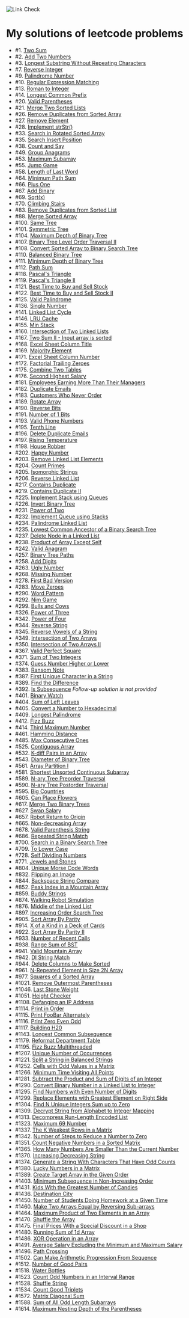 ![Link Check](https://github.com/dmitry-at-hyla/leetcode-problems/workflows/Link%20Check/badge.svg)

# My solutions of leetcode problems

* #1. [Two Sum](src/0001.md)
* #2. [Add Two Numbers](src/0002.md)
* #3. [Longest Substring Without Repeating Characters](src/0003.md)
* #7. [Reverse Integer](src/0007.md)
* #9. [Palindrome Number](src/0009.md)
* #10. [Regular Expression Matching](src/0010.md)
* #13. [Roman to Integer](src/0013.md)
* #14. [Longest Common Prefix](src/0014.md)
* #20. [Valid Parentheses](src/0020.md)
* #21. [Merge Two Sorted Lists](src/0021.md)
* #26. [Remove Duplicates from Sorted Array](src/0026.md)
* #27. [Remove Element](src/0027.md)
* #28. [Implement strStr()](src/0028.md)
* #33. [Search in Rotated Sorted Array](src/0033.md)
* #35. [Search Insert Position](src/0035.md)
* #38. [Count and Say](src/0038.md)
* #49. [Group Anagrams](src/0049.md)
* #53. [Maximum Subarray](src/0053.md)
* #55. [Jump Game](src/0055.md)
* #58. [Length of Last Word](src/0058.md)
* #64. [Minimum Path Sum](src/0064.md)
* #66. [Plus One](src/0066.md)
* #67. [Add Binary](src/0067.md)
* #69. [Sqrt(x)](src/0069.md)
* #70. [Climbing Stairs](src/0070.md)
* #83. [Remove Duplicates from Sorted List](src/0083.md)
* #88. [Merge Sorted Array](src/0088.md)
* #100. [Same Tree](src/0100.md)
* #101. [Symmetric Tree](src/0101.md)
* #104. [Maximum Depth of Binary Tree](src/0104.md)
* #107. [Binary Tree Level Order Traversal II](src/0107.md)
* #108. [Convert Sorted Array to Binary Search Tree](src/0108.md)
* #110. [Balanced Binary Tree](src/0110.md)
* #111. [Minimum Depth of Binary Tree](src/0111.md)
* #112. [Path Sum](src/0112.md)
* #118. [Pascal's Triangle](src/0118.md)
* #119. [Pascal's Triangle II](src/0119.md)
* #121. [Best Time to Buy and Sell Stock](src/0121.md)
* #122. [Best Time to Buy and Sell Stock II](src/0122.md)
* #125. [Valid Palindrome](src/0125.md)
* #136. [Single Number](src/0136.md)
* #141. [Linked List Cycle](src/0141.md)
* #146. [LRU Cache](src/0146.md)
* #155. [Min Stack](src/0155.md)
* #160. [Intersection of Two Linked Lists](src/0160.md)
* #167. [Two Sum II - Input array is sorted](src/0167.md)
* #168. [Excel Sheet Column Title](src/0168.md)
* #169. [Majority Element](src/0169.md)
* #171. [Excel Sheet Column Number](src/0171.md)
* #172. [Factorial Trailing Zeroes](src/0172.md)
* #175. [Combine Two Tables](src/0175.md)
* #176. [Second Highest Salary](src/0176.md)
* #181. [Employees Earning More Than Their Managers](src/0181.md)
* #182. [Duplicate Emails](src/0182.md)
* #183. [Customers Who Never Order](src/0183.md)
* #189. [Rotate Array](src/0189.md)
* #190. [Reverse Bits](src/0190.md)
* #191. [Number of 1 Bits](src/0191.md)
* #193. [Valid Phone Numbers](src/0193.md)
* #195. [Tenth Line](src/0195.md)
* #196. [Delete Duplicate Emails](src/0196.md)
* #197. [Rising Temperature](src/0197.md)
* #198. [House Robber](src/0198.md)
* #202. [Happy Number](src/0202.md)
* #203. [Remove Linked List Elements](src/0203.md)
* #204. [Count Primes](src/0204.md)
* #205. [Isomorphic Strings](src/0205.md)
* #206. [Reverse Linked List](src/0206.md)
* #217. [Contains Duplicate](src/0217.md)
* #219. [Contains Duplicate II](src/0219.md)
* #225. [Implement Stack using Queues](src/0225.md)
* #226. [Invert Binary Tree](src/0226.md)
* #231. [Power of Two](src/0231.md)
* #232. [Implement Queue using Stacks](src/0232.md)
* #234. [Palindrome Linked List](src/0234.md)
* #235. [Lowest Common Ancestor of a Binary Search Tree](src/0235.md)
* #237. [Delete Node in a Linked List](src/0237.md)
* #238. [Product of Array Except Self](src/0238.md)
* #242. [Valid Anagram](src/0242.md)
* #257. [Binary Tree Paths](src/0257.md)
* #258. [Add Digits](src/0258.md)
* #263. [Ugly Number](src/0263.md)
* #268. [Missing Number](src/0268.md)
* #278. [First Bad Version](src/0278.md)
* #283. [Move Zeroes](src/0283.md)
* #290. [Word Pattern](src/0290.md)
* #292. [Nim Game](src/0292.md)
* #299. [Bulls and Cows](src/0299.md)
* #326. [Power of Three](src/0326.md)
* #342. [Power of Four](src/0342.md)
* #344. [Reverse String](src/0344.md)
* #345. [Reverse Vowels of a String](src/0345.md)
* #349. [Intersection of Two Arrays](src/0349.md)
* #350. [Intersection of Two Arrays II](src/0350.md)
* #367. [Valid Perfect Square](src/0367.md)
* #371. [Sum of Two Integers](src/0371.md)
* #374. [Guess Number Higher or Lower](src/0374.md)
* #383. [Ransom Note](src/0383.md)
* #387. [First Unique Character in a String](src/0387.md)
* #389. [Find the Difference](src/0389.md)
* #392. [Is Subsequence](src/0392.md) _Follow-up solution is not provided_
* #401. [Binary Watch](src/0401.md)
* #404. [Sum of Left Leaves](src/0404.md)
* #405. [Convert a Number to Hexadecimal](src/0405.md)
* #409. [Longest Palindrome](src/0409.md)
* #412. [Fizz Buzz](src/0412.md)
* #414. [Third Maximum Number](src/0414.md)
* #461. [Hamming Distance](src/0461.md)
* #485. [Max Consecutive Ones](src/0485.md)
* #525. [Contiguous Array](src/0525.md)
* #532. [K-diff Pairs in an Array](src/0532.md)
* #543. [Diameter of Binary Tree](src/0543.md)
* #561. [Array Partition I](src/0561.md)
* #581. [Shortest Unsorted Continuous Subarray](src/0581.md)
* #589. [N-ary Tree Preorder Traversal](src/0589.md)
* #590. [N-ary Tree Postorder Traversal](src/0590.md)
* #595. [Big Countries](src/0595.md)
* #605. [Can Place Flowers](src/0605.md)
* #617. [Merge Two Binary Trees](src/0617.md)
* #627. [Swap Salary](src/0627.md)
* #657. [Robot Return to Origin](src/0657.md)
* #665. [Non-decreasing Array](src/0665.md)
* #678. [Valid Parenthesis String](src/0678.md)
* #686. [Repeated String Match](src/0686.md)
* #700. [Search in a Binary Search Tree](src/0700.md)
* #709. [To Lower Case](src/0709.md)
* #728. [Self Dividing Numbers](src/0728.md)
* #771. [Jewels and Stones](src/0771.md)
* #804. [Unique Morse Code Words](src/0804.md)
* #832. [Flipping an Image](src/0832.md)
* #844. [Backspace String Compare](src/0844.md)
* #852. [Peak Index in a Mountain Array](src/0852.md)
* #859. [Buddy Strings](src/0859.md)
* #874. [Walking Robot Simulation](src/0874.md)
* #876. [Middle of the Linked List](src/0876.md)
* #897. [Increasing Order Search Tree](src/0897.md)
* #905. [Sort Array By Parity](src/0905.md)
* #914. [X of a Kind in a Deck of Cards](src/914.md)
* #922. [Sort Array By Parity II](src/0922.md)
* #933. [Number of Recent Calls](src/0933.md)
* #938. [Range Sum of BST](src/0938.md)
* #941. [Valid Mountain Array](src/0941.md)
* #942. [DI String Match](src/0942.md)
* #944. [Delete Columns to Make Sorted](src/0944.md)
* #961. [N-Repeated Element in Size 2N Array](src/0961.md)
* #977. [Squares of a Sorted Array](src/0977.md)
* #1021. [Remove Outermost Parentheses](src/1021.md)
* #1046. [Last Stone Weight](src/1046.md)
* #1051. [Height Checker](src/1051.md)
* #1108. [Defanging an IP Address](src/1108.md)
* #1114. [Print in Order](src/1114.md)
* #1115. [Print FooBar Alternately](src/1115.md)
* #1116. [Print Zero Even Odd](src/1116.md)
* #1117. [Building H20](src/1117.md)
* #1143. [Longest Common Subsequence](src/1143.md)
* #1179. [Reformat Department Table](src/1179.md)
* #1195. [Fizz Buzz Multithreaded](src/1195.md)
* #1207. [Unique Number of Occurrences](src/1207.md)
* #1221. [Split a String in Balanced Strings](src/1221.md)
* #1252. [Cells with Odd Values in a Matrix](src/1252.md)
* #1266. [Minimum Time Visiting All Points](src/1266.md)
* #1281. [Subtract the Product and Sum of Digits of an Integer](src/1281.md)
* #1290. [Convert Binary Number in a Linked List to Integer](src/1290.md)
* #1295. [Find Numbers with Even Number of Digits](src/1295.md)
* #1299. [Replace Elements with Greatest Element on Right Side](src/1299.md)
* #1304. [Find N Unique Integers Sum up to Zero](src/1304.md)
* #1309. [Decrypt String from Alphabet to Integer Mapping](src/1309.md)
* #1313. [Decompress Run-Length Encoded List](src/1313.md)
* #1323. [Maximum 69 Number](src/1323.md)
* #1337. [The K Weakest Rows in a Matrix](src/1337.md)
* #1342. [Number of Steps to Reduce a Number to Zero](src/1342.md)
* #1351. [Count Negative Numbers in a Sorted Matrix](src/1351.md)
* #1365. [How Many Numbers Are Smaller Than the Current Number](src/1365.md)
* #1370. [Increasing Decreasing String](src/1370.md)
* #1374. [Generate a String With Characters That Have Odd Counts](src/1374.md)
* #1380. [Lucky Numbers in a Matrix](src/1380.md)
* #1389. [Create Target Array in the Given Order](src/1389.md)
* #1403. [Minimum Subsequence in Non-Increasing Order](src/1403.md)
* #1431. [Kids With the Greatest Number of Candies](src/1431.md)
* #1436. [Destination City](src/1436.md)
* #1450. [Number of Students Doing Homework at a Given Time](src/1450.md)
* #1460. [Make Two Arrays Equal by Reversing Sub-arrays](src/1460.md)
* #1464. [Maximum Product of Two Elements in an Array](src/1464.md)
* #1470. [Shuffle the Array](src/1470.md)
* #1475. [Final Prices With a Special Discount in a Shop](src/1475.md)
* #1480. [Running Sum of 1d Array](src/1480.md)
* #1486. [XOR Operation in an Array](src/1486.md)
* #1491. [Average Salary Excluding the Minimum and Maximum Salary](src/1491.md)
* #1496. [Path Crossing](src/1496.md)
* #1502. [Can Make Arithmetic Progression From Sequence](src/1502.md)
* #1512. [Number of Good Pairs](src/1512.md)
* #1518. [Water Bottles](src/1518.md)
* #1523. [Count Odd Numbers in an Interval Range](src/1523.md)
* #1528. [Shuffle String](src/1528.md)
* #1534. [Count Good Triplets](src/1534.md)
* #1572. [Matrix Diagonal Sum](src/1572.md)
* #1588. [Sum of All Odd Length Subarrays](src/1588.md)
* #1614. [Maximum Nesting Depth of the Parentheses](src/1614.md)
